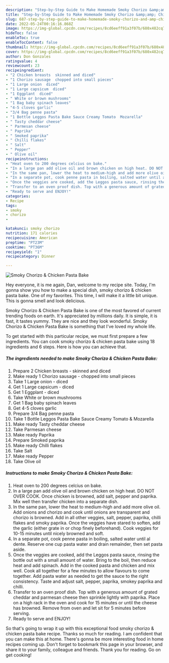 ```yaml
---
description: "Step-by-Step Guide to Make Homemade Smoky Chorizo &amp;amp; Chicken Pasta Bake"
title: "Step-by-Step Guide to Make Homemade Smoky Chorizo &amp;amp; Chicken Pasta Bake"
slug: 687-step-by-step-guide-to-make-homemade-smoky-chorizo-and-amp-chicken-pasta-bake
date: 2022-05-24T00:16:16.868Z
image: https://img-global.cpcdn.com/recipes/8cd6eeff91a3f07b/680x482cq70/smoky-chorizo-chicken-pasta-bake-recipe-main-photo.jpg
hideToc: false
enableToc: true
enableTocContent: false
thumbnail: https://img-global.cpcdn.com/recipes/8cd6eeff91a3f07b/680x482cq70/smoky-chorizo-chicken-pasta-bake-recipe-main-photo.jpg
cover: https://img-global.cpcdn.com/recipes/8cd6eeff91a3f07b/680x482cq70/smoky-chorizo-chicken-pasta-bake-recipe-main-photo.jpg
author: Don Gonzales
ratingvalue: 4
reviewcount: 23
recipeingredient:
- "2 Chicken breasts  skinned and diced"
- "1 Chorizo sausage  chopped into small pieces"
- "1 Large onion  diced"
- "1 Large capsicum  diced"
- "1 Eggplant  diced"
- " White or brown mushrooms"
- "1 Bag baby spinach leaves"
- "4-5 cloves garlic"
- "3/4 Bag penne pasta"
- "1 Bottle Leggos Pasta Bake Sauce Creamy Tomato  Mozarella"
- " Tasty cheddar cheese"
- " Parmesan cheese"
- " Paprika"
- " Smoked paprika"
- " Chilli flakes"
- " Salt"
- " Pepper"
- " Olive oil"
recipeinstructions:
- "Heat oven to 200 degrees celcius on bake."
- "In a large pan add olive oil and brown chicken on high heat. DO NOT OVER COOK. Once chicken is browned, add salt, pepper and paprika. Mix well then transfer chicken into a separate dish."
- "In the same pan, lower the heat to medium-high and add more olive oil. Add onions and chorizo and cook until onions are transparent and chorizo is browned. Add in all other veggies, salt, pepper, paprika, chilli flakes and smoky paprika. Once the veggies have stared to soften, add the garlic (either grate in or chop finely beforehand). Cook veggies for 10-15 minutes until nicely browned and soft."
- "In a separate pot, cook penne pasta in boiling, salted water until al dente. Reserve one cup pasta water and drain remainder, then set pasta aside."
- "Once the veggies are cooked, add the Leggos pasta sauce, rinsing the bottle out with a small amount of water. Bring to the boil, then reduce heat and add spinach. Add in the cooked pasta and chicken and mix well. Cook all together for a few minutes to allow flavours to come together. Add pasta water as needed to get the sauce to the right consistency. Taste and adjust salt, pepper, paprika, smokey paprika and chilli."
- "Transfer to an oven proof dish. Top with a generous amount of grated cheddar and parmesan cheese then sprinkle lightly with paprika. Place on a high rack in the oven and cook for 15 minutes or until the cheese has browned. Remove from oven and let sit for 5 minutes before serving."
- "Ready to serve and ENJOY!"
categories:
- Recipe
tags:
- smoky
- chorizo
- 

katakunci: smoky chorizo  
nutrition: 171 calories
recipecuisine: American
preptime: "PT23M"
cooktime: "PT36M"
recipeyield: "1"
recipecategory: Dinner

---
```



![Smoky Chorizo &amp; Chicken Pasta Bake](https://img-global.cpcdn.com/recipes/8cd6eeff91a3f07b/680x482cq70/smoky-chorizo-chicken-pasta-bake-recipe-main-photo.jpg)

Hey everyone, it is me again, Dan, welcome to my recipe site. Today, I'm gonna show you how to make a special dish, smoky chorizo &amp; chicken pasta bake. One of my favorites. This time, I will make it a little bit unique. This is gonna smell and look delicious.



Smoky Chorizo &amp; Chicken Pasta Bake is one of the most favored of current trending foods on earth. It's appreciated by millions daily. It is simple, it is fast, it tastes yummy. They are nice and they look wonderful. Smoky Chorizo &amp; Chicken Pasta Bake is something that I've loved my whole life.


To get started with this particular recipe, we must first prepare a few ingredients. You can cook smoky chorizo &amp; chicken pasta bake using 18 ingredients and 6 steps. Here is how you can achieve that.

<!--inarticleads1-->

##### The ingredients needed to make Smoky Chorizo &amp; Chicken Pasta Bake:

1. Prepare 2 Chicken breasts - skinned and diced
1. Make ready 1 Chorizo sausage - chopped into small pieces
1. Take 1 Large onion - diced
1. Get 1 Large capsicum - diced
1. Get 1 Eggplant - diced
1. Take  White or brown mushrooms
1. Get 1 Bag baby spinach leaves
1. Get 4-5 cloves garlic
1. Prepare 3/4 Bag penne pasta
1. Take 1 Bottle Leggos Pasta Bake Sauce Creamy Tomato &amp; Mozarella
1. Make ready  Tasty cheddar cheese
1. Take  Parmesan cheese
1. Make ready  Paprika
1. Prepare  Smoked paprika
1. Make ready  Chilli flakes
1. Take  Salt
1. Make ready  Pepper
1. Take  Olive oil




<!--inarticleads2-->

##### Instructions to make Smoky Chorizo &amp; Chicken Pasta Bake:

1. Heat oven to 200 degrees celcius on bake.
1. In a large pan add olive oil and brown chicken on high heat. DO NOT OVER COOK. Once chicken is browned, add salt, pepper and paprika. Mix well then transfer chicken into a separate dish.
1. In the same pan, lower the heat to medium-high and add more olive oil. Add onions and chorizo and cook until onions are transparent and chorizo is browned. Add in all other veggies, salt, pepper, paprika, chilli flakes and smoky paprika. Once the veggies have stared to soften, add the garlic (either grate in or chop finely beforehand). Cook veggies for 10-15 minutes until nicely browned and soft.
1. In a separate pot, cook penne pasta in boiling, salted water until al dente. Reserve one cup pasta water and drain remainder, then set pasta aside.
1. Once the veggies are cooked, add the Leggos pasta sauce, rinsing the bottle out with a small amount of water. Bring to the boil, then reduce heat and add spinach. Add in the cooked pasta and chicken and mix well. Cook all together for a few minutes to allow flavours to come together. Add pasta water as needed to get the sauce to the right consistency. Taste and adjust salt, pepper, paprika, smokey paprika and chilli.
1. Transfer to an oven proof dish. Top with a generous amount of grated cheddar and parmesan cheese then sprinkle lightly with paprika. Place on a high rack in the oven and cook for 15 minutes or until the cheese has browned. Remove from oven and let sit for 5 minutes before serving.
1. Ready to serve and ENJOY!



So that's going to wrap it up with this exceptional food smoky chorizo &amp; chicken pasta bake recipe. Thanks so much for reading. I am confident that you can make this at home. There's gonna be more interesting food in home recipes coming up. Don't forget to bookmark this page in your browser, and share it to your family, colleague and friends. Thank you for reading. Go on get cooking!
